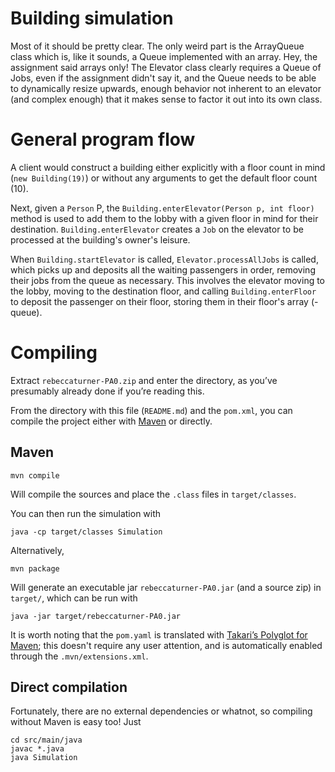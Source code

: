 # Building simulation

Most of it should be pretty clear. The only weird part is the ArrayQueue class
which is, like it sounds, a Queue implemented with an array. Hey, the assignment
said arrays only! The Elevator class clearly requires a Queue of Jobs, even if
the assignment didn't say it, and the Queue needs to be able to dynamically
resize upwards, enough behavior not inherent to an elevator (and complex enough)
that it makes sense to factor it out into its own class.

# General program flow

A client would construct a building either explicitly with a floor count in mind
(`new Building(19)`) or without any arguments to get the default floor count
(10).

Next, given a `Person` P, the `Building.enterElevator(Person p, int floor)`
method is used to add them to the lobby with a given floor in mind for their
destination. `Building.enterElevator` creates a `Job` on the elevator to be
processed at the building's owner's leisure.

When `Building.startElevator` is called, `Elevator.processAllJobs` is
called, which picks up and deposits all the waiting passengers in order,
removing their jobs from the queue as necessary. This involves the elevator
moving to the lobby, moving to the destination floor, and calling
`Building.enterFloor` to deposit the passenger on their floor, storing them in
their floor's array (-queue).

# Compiling

Extract `rebeccaturner-PA0.zip` and enter the directory, as you’ve presumably
already done if you’re reading this.

From the directory with this file (`README.md`) and the `pom.xml`, you can
compile the project either with [Maven][1] or directly.

## Maven

    mvn compile

Will compile the sources and place the `.class` files in `target/classes`.

You can then run the simulation with

    java -cp target/classes Simulation

Alternatively,

    mvn package

Will generate an executable jar `rebeccaturner-PA0.jar` (and a source zip) in
`target/`, which can be run with

    java -jar target/rebeccaturner-PA0.jar

It is worth noting that the `pom.yaml` is translated with [Takari’s Polyglot for
Maven][2]; this doesn't require any user attention, and is automatically enabled
through the `.mvn/extensions.xml`.

## Direct compilation

Fortunately, there are no external dependencies or whatnot, so compiling without
Maven is easy too! Just

    cd src/main/java
    javac *.java
    java Simulation

[1]: https://maven.apache.org/
[2]: https://github.com/takari/polyglot-maven
